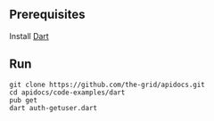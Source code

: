 
## Prerequisites

Install [Dart](https://www.dartlang.org/)

## Run

    git clone https://github.com/the-grid/apidocs.git
    cd apidocs/code-examples/dart
    pub get
    dart auth-getuser.dart
